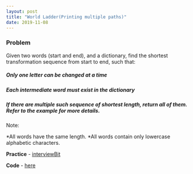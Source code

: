 ```yaml
---
layout: post
title: "World Ladder(Printing multiple paths)"
date: 2019-11-08
---
```


### Problem
Given two words (start and end), and a dictionary, find the shortest transformation sequence from start to end, such that:

##### Only one letter can be changed at a time
##### Each intermediate word must exist in the dictionary
##### If there are multiple such sequence of shortest length, return all of them. Refer to the example for more details.

Note:

*All words have the same length.
*All words contain only lowercase alphabetic characters.

**Practice** - [interviewBit](https://www.interviewbit.com/problems/word-ladder-ii/)

**Code** - [here](/codes/world_ladder.cpp)
